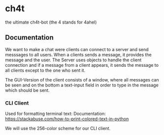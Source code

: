 # ch4t
the ultimate ch4t-bot (the 4 stands for 4ahel)

## Documentation
We want to make a chat were clients can connect to a server and send messsages to all users. When a clients sends a message, it provides the message and the user. The Server uses objects to handle the client connection and if a message from a client appears, it sends the message to all clients except to the one who sent it.

The GUI-Version of the client consists of a window, where all messages can be seen and on the bottom a text-input field in order to type in the message which should be sent.


### CLI Client
Used for formatting terminal text:
Documentation: https://stackabuse.com/how-to-print-colored-text-in-python

We will use the 256-color scheme for our CLI client.






